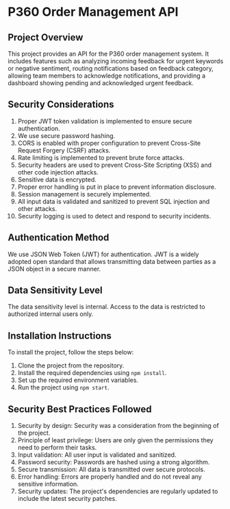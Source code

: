 # P360 Order Management API

## Project Overview
This project provides an API for the P360 order management system. It includes features such as analyzing incoming feedback for urgent keywords or negative sentiment, routing notifications based on feedback category, allowing team members to acknowledge notifications, and providing a dashboard showing pending and acknowledged urgent feedback.

## Security Considerations
1. Proper JWT token validation is implemented to ensure secure authentication.
2. We use secure password hashing.
3. CORS is enabled with proper configuration to prevent Cross-Site Request Forgery (CSRF) attacks.
4. Rate limiting is implemented to prevent brute force attacks.
5. Security headers are used to prevent Cross-Site Scripting (XSS) and other code injection attacks.
6. Sensitive data is encrypted.
7. Proper error handling is put in place to prevent information disclosure.
8. Session management is securely implemented.
9. All input data is validated and sanitized to prevent SQL injection and other attacks.
10. Security logging is used to detect and respond to security incidents.

## Authentication Method
We use JSON Web Token (JWT) for authentication. JWT is a widely adopted open standard that allows transmitting data between parties as a JSON object in a secure manner. 

## Data Sensitivity Level
The data sensitivity level is internal. Access to the data is restricted to authorized internal users only.

## Installation Instructions
To install the project, follow the steps below:
1. Clone the project from the repository.
2. Install the required dependencies using `npm install`.
3. Set up the required environment variables.
4. Run the project using `npm start`.

## Security Best Practices Followed
1. Security by design: Security was a consideration from the beginning of the project.
2. Principle of least privilege: Users are only given the permissions they need to perform their tasks.
3. Input validation: All user input is validated and sanitized.
4. Password security: Passwords are hashed using a strong algorithm.
5. Secure transmission: All data is transmitted over secure protocols.
6. Error handling: Errors are properly handled and do not reveal any sensitive information.
7. Security updates: The project's dependencies are regularly updated to include the latest security patches.